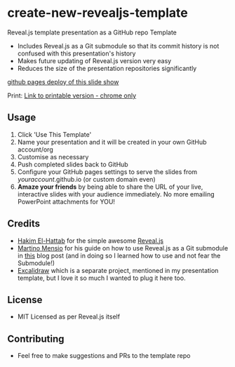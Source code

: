 # create-new-revealjs-template
Reveal.js template presentation as a GitHub repo Template
* Includes Reveal.js as a Git submodule so that its commit history is not confused with this presentation's history
* Makes future updating of Reveal.js version very easy
* Reduces the size of the presentation repositories significantly

[github pages deploy of this slide show](https://cricard7.github.io/chemoPharmacology/)

Print: [Link to printable version - chrome only](https://cricard7.github.io/chemoPharmacology/?print-pdf)

## Usage
1. Click 'Use This Template'
1. Name your presentation and it will be created in your own GitHub account/org
1. Customise as necessary
1. Push completed slides back to GitHub
1. Configure your GitHub pages settings to serve the slides from _youraccount_.github.io (or custom domain even)
1. **Amaze your friends** by being able to share the URL of your live, interactive slides with your audience immediately. No more emailing PowerPoint attachments for YOU!

## Credits
* [Hakim El-Hattab](https://twitter.com/hakimel) for the simple awesome [Reveal.js](https://github.com/hakimel/reveal.js)
* [Martino Mensio](https://twitter.com/MartinoMensio) for his guide on how to use Reveal.js as a Git submodule in [this](https://martinomensio.medium.com/how-to-host-reveal-js-slides-on-github-pages-and-have-a-tidy-repository-1a363944c38d) blog post (and in doing so I learned how to use and not fear the Submodule!)
* [Excalidraw](https://excalidraw.com/) which is a separate project, mentioned in my presentation template, but I love it so much I wanted to plug it here too.

## License
* MIT Licensed as per Reveal.js itself

## Contributing
* Feel free to make suggestions and PRs to the template repo
